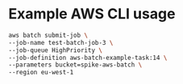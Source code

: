 # Example AWS CLI usage

```bash
aws batch submit-job \
--job-name test-batch-job-3 \
--job-queue HighPriority \
--job-definition aws-batch-example-task:14 \
--parameters bucket=spike-aws-batch \
--region eu-west-1
```
